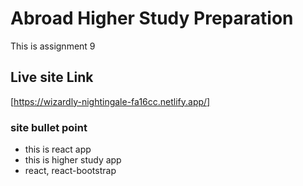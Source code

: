 # Abroad Higher Study Preparation

This is assignment 9

## Live site Link
[https://wizardly-nightingale-fa16cc.netlify.app/]



### site bullet point
* this is react app
* this is higher study app
* react, react-bootstrap


